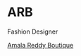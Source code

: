 # ARB

Fashion Designer 

[Amala Reddy Boutique](https://chandan-vavilala.github.io/ARB/ARB.html#Home)

